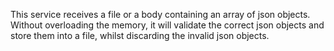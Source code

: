 This service receives a file or a body containing an array of json objects.
Without overloading the memory, it will validate the correct json objects and store them into a file, whilst discarding the invalid json objects.
